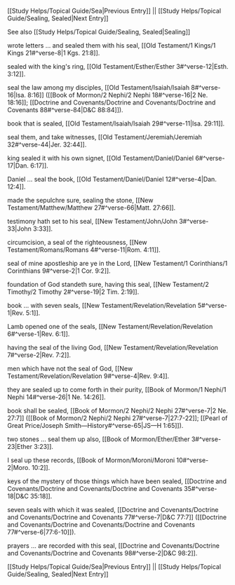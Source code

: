 [[Study Helps/Topical Guide/Sea|Previous Entry]]  ||  [[Study Helps/Topical Guide/Sealing, Sealed|Next Entry]]

 See also [[Study Helps/Topical Guide/Sealing, Sealed|Sealing]]

 wrote letters ... and sealed them with his seal, [[Old Testament/1 Kings/1 Kings 21#^verse-8|1 Kgs. 21:8]].

 sealed with the king's ring, [[Old Testament/Esther/Esther 3#^verse-12|Esth. 3:12]].

 seal the law among my disciples, [[Old Testament/Isaiah/Isaiah 8#^verse-16|Isa. 8:16]] ([[Book of Mormon/2 Nephi/2 Nephi 18#^verse-16|2 Ne. 18:16]]; [[Doctrine and Covenants/Doctrine and Covenants/Doctrine and Covenants 88#^verse-84|D&C 88:84]]).

 book that is sealed, [[Old Testament/Isaiah/Isaiah 29#^verse-11|Isa. 29:11]].

 seal them, and take witnesses, [[Old Testament/Jeremiah/Jeremiah 32#^verse-44|Jer. 32:44]].

 king sealed it with his own signet, [[Old Testament/Daniel/Daniel 6#^verse-17|Dan. 6:17]].

 Daniel ... seal the book, [[Old Testament/Daniel/Daniel 12#^verse-4|Dan. 12:4]].

 made the sepulchre sure, sealing the stone, [[New Testament/Matthew/Matthew 27#^verse-66|Matt. 27:66]].

 testimony hath set to his seal, [[New Testament/John/John 3#^verse-33|John 3:33]].

 circumcision, a seal of the righteousness, [[New Testament/Romans/Romans 4#^verse-11|Rom. 4:11]].

 seal of mine apostleship are ye in the Lord, [[New Testament/1 Corinthians/1 Corinthians 9#^verse-2|1 Cor. 9:2]].

 foundation of God standeth sure, having this seal, [[New Testament/2 Timothy/2 Timothy 2#^verse-19|2 Tim. 2:19]].

 book ... with seven seals, [[New Testament/Revelation/Revelation 5#^verse-1|Rev. 5:1]].

 Lamb opened one of the seals, [[New Testament/Revelation/Revelation 6#^verse-1|Rev. 6:1]].

 having the seal of the living God, [[New Testament/Revelation/Revelation 7#^verse-2|Rev. 7:2]].

 men which have not the seal of God, [[New Testament/Revelation/Revelation 9#^verse-4|Rev. 9:4]].

 they are sealed up to come forth in their purity, [[Book of Mormon/1 Nephi/1 Nephi 14#^verse-26|1 Ne. 14:26]].

 book shall be sealed, [[Book of Mormon/2 Nephi/2 Nephi 27#^verse-7|2 Ne. 27:7]] ([[Book of Mormon/2 Nephi/2 Nephi 27#^verse-7|27:7-22]]; [[Pearl of Great Price/Joseph Smith—History#^verse-65|JS—H 1:65]]).

 two stones ... seal them up also, [[Book of Mormon/Ether/Ether 3#^verse-23|Ether 3:23]].

 I seal up these records, [[Book of Mormon/Moroni/Moroni 10#^verse-2|Moro. 10:2]].

 keys of the mystery of those things which have been sealed, [[Doctrine and Covenants/Doctrine and Covenants/Doctrine and Covenants 35#^verse-18|D&C 35:18]].

 seven seals with which it was sealed, [[Doctrine and Covenants/Doctrine and Covenants/Doctrine and Covenants 77#^verse-7|D&C 77:7]] ([[Doctrine and Covenants/Doctrine and Covenants/Doctrine and Covenants 77#^verse-6|77:6-10]]).

 prayers ... are recorded with this seal, [[Doctrine and Covenants/Doctrine and Covenants/Doctrine and Covenants 98#^verse-2|D&C 98:2]].

[[Study Helps/Topical Guide/Sea|Previous Entry]]  ||  [[Study Helps/Topical Guide/Sealing, Sealed|Next Entry]]